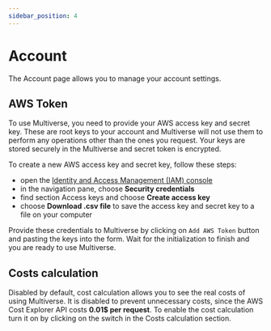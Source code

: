 ```yaml
---
sidebar_position: 4
---
```


# Account

The Account page allows you to manage your account settings.

## AWS Token

To use Multiverse, you need to provide your AWS access key and secret key. These are root keys to your account and 
Multiverse will not use them to perform any operations other than the ones you request. Your keys are stored securely
in the Multiverse and secret token is encrypted.

To create a new AWS access key and secret key, follow these steps:
- open the [Identity and Access Management (IAM) console](https://us-east-1.console.aws.amazon.com/iam/home#/security_credentials)
- in the navigation pane, choose **Security credentials**
- find section Access keys and choose **Create access key**
- choose **Download .csv file** to save the access key and secret key to a file on your computer

Provide these credentials to Multiverse by clicking on `Add AWS Token` button and pasting the keys into the form.
Wait for the initialization to finish and you are ready to use Multiverse.

## Costs calculation

Disabled by default, cost calculation allows you to see the real costs of using Multiverse. It is disabled to prevent
unnecessary costs, since the AWS Cost Explorer API costs **0.01$ per request**. To enable the cost calculation turn it on
by clicking on the switch in the Costs calculation section.